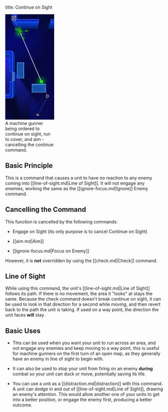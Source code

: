 title: Continue on Sight

<div class="thumb tright"><div class="thumbinner" style="width:158px;"><img src="images/4/4e/Cont_on_sight_plan.jpg" />  <div class="thumbcaption">A machine gunner being ordered to continue on sight, run to cover, and aim - cancelling the continue command.</div></div></div>


## <span class="mw-headline" id="Basic_Principle"> Basic Principle </span>

This is a command that causes a unit to have no reaction to any enemy coming into [[line-of-sight.md|Line of Sight]]. It will not engage any enemies, working the same as the [[ignore-focus.md|Ignore]] Enemy command.

## <span class="mw-headline" id="Cancelling_the_Command"> Cancelling the Command </span>

This function is cancelled by the following commands:

*   Engage on Sight (its only purpose is to cancel Continue on Sight)

*   [[aim.md|Aim]]

*   [[ignore-focus.md|Focus on Enemy]]

However, it is **not** overridden by using the [[check.md|Check]] command.

## <span class="mw-headline" id="Line_of_Sight"> Line of Sight </span>

While using this command, the unit's [[line-of-sight.md|Line of Sight]] follows its path. If there is no movement, the area it "looks" at stays the same.  Because the check command doesn't break continue on sight, it can be used to look in that direction for a second while moving, and then revert back to the path the unit is taking. If used on a way point, the direction the unit faces **will** stay.

## <span class="mw-headline" id="Basic_Uses"> Basic Uses </span>

*   This can be used when you want your unit to run across an area, and not engage any enemies and keep moving to a way point, this is useful for machine gunners on the first turn of an open map, as they generally have an enemy in line of sight to begin with.

*   It can also be used to stop your unit from firing on an enemy **during** combat so your unit can duck or move, potentially saving its life.

*   You can use a unit as a [[distraction.md|distraction]] with this command. A unit can dodge in and out of [[line-of-sight.md|Line of Sight]], drawing an enemy's attention. This would allow another one of your units to get into a better position, or engage the enemy first, producing a better outcome.

<!-- 
NewPP limit report
Preprocessor node count: 15/1000000
Post‐expand include size: 0/2097152 bytes
Template argument size: 0/2097152 bytes
Expensive parser function count: 0/100
-->

<!-- Saved in parser cache with key fs_error420_com:pcache:idhash:96-0!*!0!!en!2!* and timestamp 20140723011822 -->